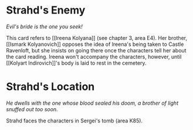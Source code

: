 # Strahd's Enemy

*Evil's bride is the one you seek!*

This card refers to [[Ireena Kolyana]] (see chapter 3, area E4). Her brother, [[Ismark Kolyanovich]] opposes the idea of lreena's being taken to Castle Ravenloft, but she insists on going there once the characters tell her about the card reading. Ireena won't accompany the characters, however, until [[Kolyart lndirovich]]'s body is laid to rest in the cemetery.

# Strahd's Location

*He dwells with the one whose blood sealed his doom, a brother of light snuffed out too soon.*

Strahd faces the characters in Sergei's tomb (area K85).
